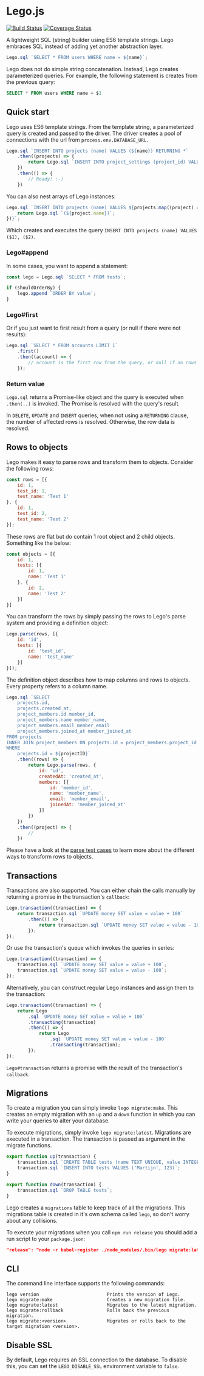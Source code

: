 # Lego.js
[![Build Status](https://travis-ci.org/martijndeh/lego.svg?branch=master)](https://travis-ci.org/martijndeh/lego)
[![Coverage Status](https://coveralls.io/repos/martijndeh/lego/badge.svg?branch=master&service=github)](https://coveralls.io/github/martijndeh/lego?branch=master)

A lightweight SQL (string) builder using ES6 template strings. Lego embraces SQL instead of adding yet another abstraction layer.

```js
Lego.sql `SELECT * FROM users WHERE name = ${name}`;
```

Lego does not do simple string concatenation. Instead, Lego creates parameterized queries. For example, the following statement is creates from the previous query:

```sql
SELECT * FROM users WHERE name = $1
```

## Quick start

Lego uses ES6 template strings. From the template string, a parameterized query is created and passed to the driver. The driver creates a pool of connections with the url from `process.env.DATABASE_URL`.

```js
Lego.sql `INSERT INTO projects (name) VALUES (${name}) RETURNING *`
	.then((projects) => {
		return Lego.sql `INSERT INTO project_settings (project_id) VALUES (${projects[0].id})`;
	})
	.then(() => {
		// Ready! :-)
	})
```

You can also nest arrays of Lego instances:
```js
Lego.sql `INSERT INTO projects (name) VALUES ${projects.map((project) => {
	return Lego.sql `(${project.name})`;
})}`;
```

Which creates and executes the query `INSERT INTO projects (name) VALUES ($1), ($2)`.

### Lego#append

In some cases, you want to append a statement:

```js
const lego = Lego.sql `SELECT * FROM tests`;

if (shouldOrderBy) {
	lego.append `ORDER BY value`;
}
```

### Lego#first

Or if you just want to first result from a query (or null if there were not results):

```js
Lego.sql `SELECT * FROM accounts LIMIT 1`
	.first()
	.then((account) => {
		// account is the first row from the query, or null if no rows were found.
	});
```

### Return value

`Lego.sql` returns a Promise-like object and the query is executed when `.then(..)` is invoked. The Promise is resolved with the query's result.

In `DELETE`, `UPDATE` and `INSERT` queries, when not using a `RETURNING` clause, the number of affected rows is resolved. Otherwise, the row data is resolved.

## Rows to objects

Lego makes it easy to parse rows and transform them to objects. Consider the following rows:

```js
const rows = [{
	id: 1,
	test_id: 1,
	test_name: 'Test 1'
}, {
	id: 1,
	test_id: 2,
	test_name: 'Test 2'
}];
```

These rows are flat but do contain 1 root object and 2 child objects. Something like the below:

```js
const objects = [{
	id: 1,
	tests: [{
		id: 1,
		name: 'Test 1'
	}, {
		id: 2,
		name: 'Test 2'
	}]
}]
```

You can transform the rows by simply passing the rows to Lego's parse system and providing a definition object:
```js
Lego.parse(rows, [{
	id: 'id',
	tests: [{
		id: 'test_id',
		name: 'test_name'
	}]
}]);
```

The definition object describes how to map columns and rows to objects. Every property refers to a column name.

```js
Lego.sql `SELECT
	projects.id,
	projects.created_at,
	project_members.id member_id,
	project_members.name member_name,
	project_members.email member_email
	project_members.joined_at member_joined_at
FROM projects
INNER JOIN project_members ON projects.id = project_members.project_id
WHERE
	projects.id = ${projectID}`
	.then((rows) => {
		return Lego.parse(rows, {
			id: 'id',
			createdAt: 'created_at',
			members: [{
				id: 'member_id',
				name: 'member_name',
				email: 'member_email',
				joinedAt: 'member_joined_at'
			}]
		})
	})
	.then((project) => {
		//
	})
```

Please have a look at the [parse test cases](https://github.com/martijndeh/lego/blob/master/test/parse.js) to learn more about the different ways to transform rows to objects.

## Transactions

Transactions are also supported. You can either chain the calls manually by returning a promise in the transaction's `callback`:

```js
Lego.transaction((transaction) => {
	return transaction.sql `UPDATE money SET value = value + 100`
		.then(() => {
			return transaction.sql `UPDATE money SET value = value - 100`;
		});
});
```

Or use the transaction's queue which invokes the queries in series:

```js
Lego.transaction((transaction) => {
	transaction.sql `UPDATE money SET value = value + 100`;
	transaction.sql `UPDATE money SET value = value - 100`;
});
```

Alternatively, you can construct regular Lego instances and assign them to the transaction:

```js
Lego.transaction((transaction) => {
	return Lego
		.sql `UPDATE money SET value = value + 100`
		.transacting(transaction)
		.then(() => {
			return Lego
				.sql `UPDATE money SET value = value - 100`
				.transacting(transaction);
		});
});
```

`Lego#transaction` returns a promise with the result of the transaction's `callback`.

## Migrations

To create a migration you can simply invoke `lego migrate:make`. This creates an empty migration with an `up` and a `down` function in which you can write your queries to alter your database.

To execute migrations, simply invoke `lego migrate:latest`. Migrations are executed in a transaction. The transaction is passed as argument in the migrate functions.

```js
export function up(transaction) {
	transaction.sql `CREATE TABLE tests (name TEXT UNIQUE, value INTEGER)`;
	transaction.sql `INSERT INTO tests VALUES ('Martijn', 123)`;
}

export function down(transaction) {
	transaction.sql `DROP TABLE tests`;
}
```

Lego creates a `migrations` table to keep track of all the migrations. This migrations table is created in it's own schema called `lego`, so don't worry about any collisions.

To execute your migrations when you call `npm run release` you should add a run script to your `package.json`:

```json
"release": "node -r babel-register ./node_modules/.bin/lego migrate:latest",
```

## CLI

The command line interface supports the following commands:

```
lego version                         Prints the version of Lego.
lego migrate:make                    Creates a new migration file.
lego migrate:latest                  Migrates to the latest migration.
lego migrate:rollback                Rolls back the previous migration.
lego migrate:<version>               Migrates or rolls back to the target migration <version>.
```

## Disable SSL

By default, Lego requires an SSL connection to the database. To disable this, you can set the `LEGO_DISABLE_SSL` environment variable to `false`.
